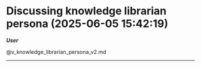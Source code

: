 <!-- Generated by SpecStory -->

# Discussing knowledge librarian persona (2025-06-05 15:42:19)

_**User**_

@v_knowledge_librarian_persona_v2.md 

---

